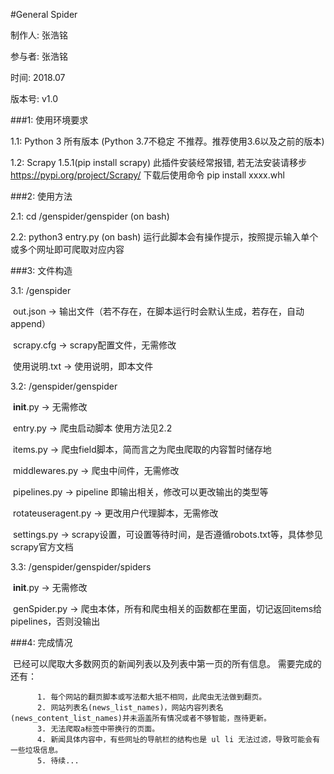 #General Spider

制作人: 张浩铭

参与者: 张浩铭

时间: 2018.07

版本号: v1.0

###1: 使用环境要求

1.1: Python 3 所有版本 (Python 3.7不稳定 不推荐。推荐使用3.6以及之前的版本)

1.2: Scrapy 1.5.1(pip install scrapy) 此插件安装经常报错, 若无法安装请移步 https://pypi.org/project/Scrapy/ 下载后使用命令 pip install xxxx.whl

###2: 使用方法

2.1: cd /genspider/genspider  (on bash)

2.2: python3 entry.py  (on bash) 运行此脚本会有操作提示，按照提示输入单个或多个网址即可爬取对应内容

###3: 文件构造

3.1: /genspider

​     out.json        ->    输出文件（若不存在，在脚本运行时会默认生成，若存在，自动append）

​     scrapy.cfg      ->    scrapy配置文件，无需修改

​     使用说明.txt     ->    使用说明，即本文件

3.2: /genspider/genspider

​     __init__.py     ->    无需修改

​     entry.py        ->    爬虫启动脚本 使用方法见2.2

​     items.py        ->    爬虫field脚本，简而言之为爬虫爬取的内容暂时储存地

​     middlewares.py  ->    爬虫中间件，无需修改

​     pipelines.py    ->    pipeline 即输出相关，修改可以更改输出的类型等

​     rotateuseragent.py -> 更改用户代理脚本，无需修改

​     settings.py     ->    scrapy设置，可设置等待时间，是否遵循robots.txt等，具体参见scrapy官方文档

3.3: /genspider/genspider/spiders

​     __init__.py     ->    无需修改

​     genSpider.py    ->    爬虫本体，所有和爬虫相关的函数都在里面，切记返回items给pipelines，否则没输出

###4: 完成情况

​     已经可以爬取大多数网页的新闻列表以及列表中第一页的所有信息。
​     需要完成的还有：

          1. 每个网站的翻页脚本或写法都大抵不相同，此爬虫无法做到翻页。
          2. 网站列表名(news_list_names)，网站内容列表名(news_content_list_names)并未涵盖所有情况或者不够智能，亟待更新。
          3. 无法爬取a标签中带换行的页面。
          4. 新闻具体内容中，有些网址的导航栏的结构也是 ul li 无法过滤，导致可能会有一些垃圾信息。
          5. 待续...